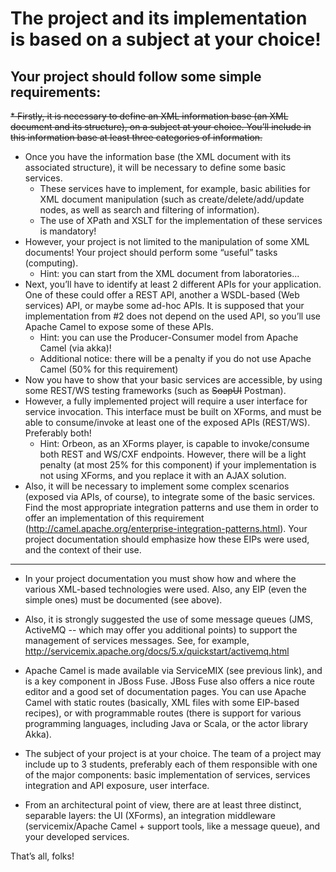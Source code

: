 # The project and its implementation is based on a subject at your choice!

## Your project should follow some simple requirements:

~~* Firstly, it is necessary to define an XML information base (an XML document and its structure), on a subject at your choice. You’ll include in this information base at least three categories of information.~~
* Once you have the information base (the XML document with its associated structure), it will be necessary to define some basic services. 
  * These services have to implement, for example, basic abilities for XML document manipulation (such as create/delete/add/update nodes, as well as search and filtering of information).
  * The use of XPath and XSLT for the implementation of these services is mandatory!
* However, your project is not limited to the manipulation of some XML documents! Your project should perform some “useful” tasks (computing).
  * Hint: you can start from the XML document from laboratories...
* Next, you’ll have to identify at least 2 different APIs for your application. One of these could offer a REST API, another a WSDL-based (Web services) API, or maybe some ad-hoc APIs. 
It is supposed that your implementation from #2 does not depend on the used API, so you’ll use Apache Camel to expose some of these APIs.
  * Hint: you can use the Producer-Consumer model from Apache Camel (via akka)!
  * Additional notice: there will be a penalty if you do not use Apache Camel (50% for this requirement)
* Now you have to show that your basic services are accessible, by using some REST/WS testing frameworks (such as ~~SoapUI~~ Postman).
* However, a fully implemented project will require a user interface for service invocation. This interface must be built on XForms, and must be able to consume/invoke at least one of the exposed APIs (REST/WS). Preferably both!
  * Hint: Orbeon, as an XForms player, is capable to invoke/consume both REST and WS/CXF endpoints. However, there will be a light penalty (at most 25% for this component) if your implementation is not using XForms, and you replace it with an AJAX solution.
* Also, it will be necessary to implement some complex scenarios (exposed via APIs, of course), to integrate some of the basic services. Find the most appropriate integration patterns and use them in order to offer an implementation of this requirement (http://camel.apache.org/enterprise-integration-patterns.html). Your project documentation should emphasize how these EIPs were used, and the context of their use.

--- 

* In your project documentation you must show how and where the various XML-based technologies were used. Also, any EIP (even the simple ones) must be documented (see above).
* Also, it is strongly suggested the use of some message queues (JMS, ActiveMQ -- which may offer you additional points) to support the management of services messages. See, for example,  http://servicemix.apache.org/docs/5.x/quickstart/activemq.html
* Apache Camel is made available via ServiceMIX (see previous link), and is a key component in JBoss Fuse. JBoss Fuse also offers a nice route editor and a good set of documentation pages. You can use Apache Camel with static routes (basically, XML files with some EIP-based recipes), or with programmable routes (there is support for various programming languages, including Java or Scala, or the actor library Akka).
 
* The subject of your project is at your choice. The team of a project may include up to 3 students, preferably each of them responsible with one of the major components: basic implementation of services, services integration and API exposure, user interface.

* From an architectural point of view, there are at least three distinct, separable layers: the UI (XForms), an integration middleware (servicemix/Apache Camel + support tools, like a message queue), and your developed services.

That’s all, folks!
